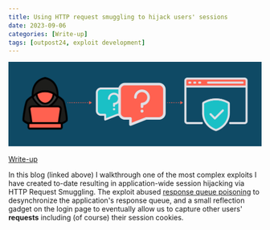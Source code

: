 ```yaml
---
title: Using HTTP request smuggling to hijack users' sessions
date: 2023-09-06
categories: [Write-up]
tags: [outpost24, exploit development]
---
```


![HTTP Request Smuggling](../assets/HTTP-request-smuggling-hijack.webp)

[Write-up](https://outpost24.com/blog/http-request-smuggling-to-hijack-user-session/)

In this blog (linked above) I walkthrough one of the most complex exploits I have created to-date resulting in application-wide session hijacking via HTTP Request Smuggling. The exploit abused [response queue poisoning](https://portswigger.net/web-security/request-smuggling/advanced/response-queue-poisoning#:~:text=Response%20queue%20poisoning%20is%20a,end%20to%20the%20wrong%20requests.) to desynchronize the application's response queue, and a small reflection gadget on the login page to eventually allow us to capture other users' **requests** including (of course) their session cookies.